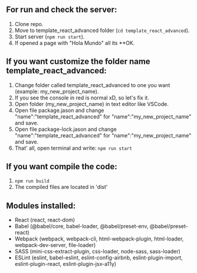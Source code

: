 ## For run and check the server:

1. Clone repo.
2. Move to template_react_advanced folder (`cd template_react_advanced`).
3. Start server (`npm run start`).
4. If opened a page with "Hola Mundo" all its **OK.

## If you want customize the folder name template_react_advanced:

1. Change folder called template_react_advanced to one you want (example: my_new_project_name).
2. If you see the console in red is normal xD, so let's fix it.
3. Open folder (my_new_project_name) in text editor like VSCode.
4. Open file package.jason and change "name":"template_react_advanced" for "name":"my_new_project_name" and save.
5. Open file package-lock.jason and change "name":"template_react_advanced" for "name":"my_new_project_name" and save.
6. That' all, open terminal and write: `npm run start`

## If you want compile the code:
1. `npm run build`
2. The compiled files are located in 'dist'

## Modules installed:

- React (react, react-dom)
- Babel (@babel/core, babel-loader, @babel/preset-env, @babel/preset-react)
- Webpack (webpack, webpack-cli, html-webpack-plugin, html-loader, webpack-dev-server, file-loader)
- SASS (mini-css-extract-plugin, css-loader, node-sass, sass-loader)
- ESLint (eslint, babel-eslint, eslint-config-airbnb, eslint-plugin-import, eslint-plugin-react, eslint-plugin-jsx-a11y)
